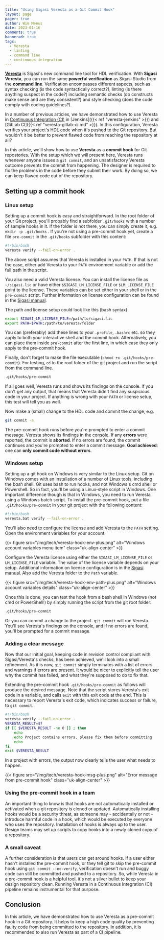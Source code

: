 ```yaml
---
title: "Using Sigasi Veresta as a Git Commit Hook"
layout: page 
pager: true
author: Wim Meeus
date: 2023-01-16
comments: true
bannerad: true
tags:
  - Veresta
  - linting
  - command line
  - continuous integration
---
```


[**Veresta**](https://www.sigasi.com/veresta) is Sigasi's new command
line tool for HDL verification.  With **Sigasi Veresta**, you can run
the same **powerful verification** as Sigasi Studio from the
**command line**.  Verification encompasses different aspects, such as
syntax checking (is the code syntactically correct?), linting (is there
anything suspect in the code?) including semantic checks (do constructs
make sense and are they consistent?) and style checking (does the code
comply with coding guidelines?).

In a number of previous articles, we have demonstrated how to use
Veresta in [Continuous Integration
(CI)](https://en.wikipedia.org/wiki/Continuous_integration) in
[Jenkins]({{< ref "veresta-jenkins" >}}) and [GitLab CI]({{< ref "veresta-gitlab-ci.md" >}}).  In
this configuration, Veresta verifies your project's HDL code when
it's pushed to the Git repository.  But wouldn't it be better to prevent
flawed code from reaching the repository at all?

In this article, we'll show how to use **Veresta** as a **commit
hook** for Git repostories.  With the setup which we will present
here, Veresta runs whenever anyone issues a `git commit`, and an
unsatisfactory Veresta outcome prevents the commit from happening.
The designer is required to fix the problems in the code before they
submit their work.  By doing so, we can keep flawed code out of the
repository.

## Setting up a commit hook

### Linux setup

Setting up a commit hook is easy and straightforward. In the root
folder of your Git project, you'll probably find a subfolder
`.git/hooks` with a number of sample hooks in it.  If the folder is
not there, you can simply create it, e.g. `mkdir -p .git/hooks` .  If
you're not using a pre-commit hook yet, create a file `pre-commit` in
the `.git/hooks` subfolder with this content:

```sh
#!/bin/bash
veresta verify --fail-on-error .
```

The above script assumes that Veresta is installed in your `PATH`. If
that is not the case, either add Veresta to your `PATH` environment
variable or add the full path in the script.

You also need a valid Veresta license. You can install the license
file as `~/sigasi.lic` or have either `$SIGASI_LM_LICENSE_FILE` or
`$LM_LICENSE_FILE` point to the license. These variables can be set
either in your shell or in the `pre-commit` script.  Further
information on license configuration can be found in the [Sigasi
manual](/manual/eclipse/license-key/).

The path and license setup could look like this (bash syntax)

```sh
export SIGASI_LM_LICENSE_FILE=/path/to/sigasi.lic
export PATH=$PATH:/path/to/veresta/folder
```

You can (preferably) add these lines to your `.profile`, `.bashrc`
etc. so they apply to both your interactive shell and the commit
hook. Alternatively, you can place them inside `pre-commit` after the
first line, in which case they only apply to the pre-commit hook.

Finally, don't forget to make the file executable (`chmod +x
.git/hooks/pre-commit`).  For testing, `cd` to the root folder of the
git project and run the script from the command line.

```sh
.git/hooks/pre-commit
```

If all goes well, Veresta runs and shows its findings on the console.
If you don't get any output, that means that Veresta didn't find
any suspicious code in your project. If anything is wrong with
your `PATH` or license setup, this test will tell you as well.

Now make a (small) change to the HDL code and commit the change, e.g.

```sh
git commit -a
```

The pre-commit hook runs before you're prompted to enter a commit
message. Veresta shows its findings in the console. If any **errors**
were reported, the commit is **aborted**. If no errors are found, the
commit continues and you're prompted to enter a commit message. **Goal
achieved**: one can **only commit code without errors**.

### Windows setup

Setting up a git hook on Windows is very similar to the Linux
setup. Git on Windows comes with an installation of a number of Linux
tools, including the *bash* shell. Git uses bash to run hooks, and not
Windows's cmd shell or Powershell. So in fact, you'll be using a
Linux-style script in Windows. One important difference though is that
in Windows, you need to run Veresta using a Windows batch script. To
install the pre-commit hook, put a file `.git/hooks/pre-commit` in
your git project with the following content:

```sh
#!/bin/bash
veresta.bat verify --fail-on-error .
```

You'll also need to configure the license and add Veresta to the
`PATH` setting. Open the environment variables for your account.

{{< figure src="/img/tech/veresta-hook-env-plus.png" alt="Windows account variables menu item" class="uk-align-center" >}}

Configure the Veresta license using either the
`SIGASI_LM_LICENSE_FILE` or `LM_LICENSE_FILE` variable. The value of
the license variable depends on your setup. Additional information on
license configuration is in the [Sigasi
manual](/manual/eclipse/license-key/). Also add the Veresta folder to the
`Path` variable.

{{< figure src="/img/tech/veresta-hook-env-path-plus.png" alt="Windows account variables details" class="uk-align-center" >}}

Once this is done, you can test the hook from a bash shell in Windows
(not cmd or PowerShell!) by simply running the script from the git
root folder:

```sh
.git/hooks/pre-commit
```

Or you can commit a change to the project. `git commit` will run
Veresta. You'll see Veresta's findings on the console, and if no
errors are found, you'll be prompted for a commit message.

### Adding a clear message

Now that our initial goal, keeping code in revision control compliant
with Sigasi/Veresta's checks, has been achieved, we'll look into a
small refinement.  As it is now, `git commit` simply terminates with a
list of errors and warnings if errors are present.  It would be nicer
to explicitly tell the user why the commit has failed, and what
they're supposed to do to fix that.

Extending the pre-commit hook `.git/hooks/pre-commit` as follows will
produce the desired message.  Note that the script stores Veresta's
exit code in a variable, and calls `exit` with this exit code at the
end. This is necessary to report Veresta's exit code, which indicates
success or failure, to `git commit`.

```sh
#!/bin/bash
veresta verify --fail-on-error .
VERESTA_RESULT=$?
if [[ $VERESTA_RESULT -ne 0 ]] ; then
    echo
    echo Project contains errors, please fix them before committing
    echo
fi
exit $VERESTA_RESULT
```

In a project with errors, the output now clearly tells the user what needs to happen.

{{< figure src="/img/tech/veresta-hook-msg-plus.png" alt="Error message from pre-commit hook" class="uk-align-center" >}}

### Using the pre-commit hook in a team

An important thing to know is that hooks are not automatically
installed or activated when a git repository is cloned or updated.
Automatically installing hooks would be a security threat, as someone
may - accidentally or not - introduce harmful code in a hook, which
would be executed by everyone who uses the repository.  Installation
of hooks is always up to the user.  Design teams may set up scripts to
copy hooks into a newly cloned copy of a repository.

### A small caveat

A further consideration is that users can get around hooks. If a user
either hasn't installed the pre-commit hook, or they tell git to skip
the pre-commit hook using `git commit --no-verify`, verification
doesn't run and buggy code can still be committed and pushed to a
repository. So, while Veresta in a pre-commit hook is a helpful tool,
it's not a silver bullet to keep your design repository clean.
Running Veresta in a Continuous Integration (CI) pipeline remains
instrumental for that purpose.

## Conclusion

In this article, we have demonstrated how to use Veresta as a
pre-commit hook in a Git repository.  It helps to keep a high code
quality by preventing faulty code from being committed to the
repository.  In addition, it is recommended to also run Veresta as
part of a CI pipeline.